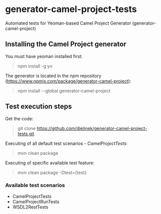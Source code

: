 # generator-camel-project-tests

Automated tests for Yeoman-based Camel Project Generator (generator-camel-project)

## Installing the Camel Project generator

You must have yeoman installed first:
> npm install -g yo

The generator is located in the npm repository (<https://www.npmjs.com/package/generator-camel-project>):
> npm install --global generator-camel-project

## Test execution steps

Get the code:
> git clone <https://github.com/djelinek/generator-camel-project-tests.git>

Executing of all default test scenarios - *CamelProjectTests*:
> mvn clean package

Executing of specific available test feature:
> mvn clean package -Dtest={test}

### Available test scenarios

- CamelProjectTests
- CamelProjectRunTests
- WSDL2RestTests